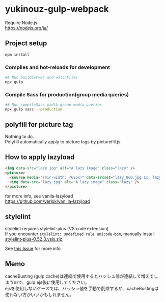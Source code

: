# yukinouz-gulp-webpack

Require Node.js  
https://nodejs.org/ja/

## Project setup
```bash
npm install
```

### Compiles and hot-reloads for development
```bash
## Run buildServer and watchFiles
npx gulp
```

### Compile Sass for production(group media queries)
```bash
## Run compileSass width group media queries
npx gulp sass --production
```

## polyfill for picture tag
Nothing to do.  
Polyfill automatically apply to picture tags by picturefill.js
## How to apply lazyload
```html
<img data-src="lazy.jpg" alt="A lazy image" class="lazy" />
<picture>
  <source media="(min-width: 768px)" data-srcset="lazy_800.jpg 1x, lazy_1600.jpg 2x" />
  <img data-src="lazy.jpg" alt="A lazy image" class="lazy" />
</picture>
```

for more info, see vanila-lazyload  
https://github.com/verlok/vanilla-lazyload

## stylelint
stylelint requires stylelint-plus (VS code extension)  
If you encounter `stylelint: Undefined rule unicode-bom`, manually install [stylelint-plus-0.52.3.vsix.zip](https://github.com/hex-ci/vscode-stylelint-plus/files/3963538/stylelint-plus-0.52.3.vsix.zip)

See [this Issue](https://github.com/hex-ci/vscode-stylelint-plus/pull/5) for more info

## Memo
cacheBusting (gulp cache)は連続で使用するとハッシュ値が連結して増えてしまうので、gulp ejs後に使用してください。  
ejsを使用しないケースでは、ハッシュ値を手動で削除するか、cacheBustingは使わない方がいいかもしれません。
